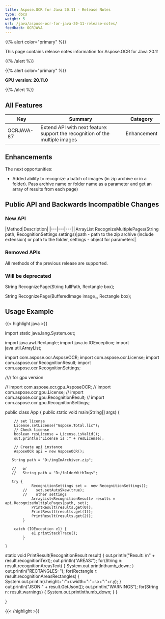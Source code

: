 ```yaml
---
title: Aspose.OCR for Java 20.11 - Release Notes
type: docs
weight: 5
url: /java/aspose-ocr-for-java-20-11-release-notes/
feedback: OCRJAVA
---
```


{{% alert color="primary" %}}

This page contains release notes information for Aspose.OCR for Java 20.11

{{% /alert %}}

{{% alert color="primary" %}}

**GPU version: 20.11.0**

{{% /alert %}}

## All Features

|Key|Summary|Category|
|---|---|---|
|OCRJAVA-87|Extend API with next feature: support the recognition of the multiple images|Enhancement|


## Enhancements

The next opportunities:

- Added ability to recognize a batch of images  (in zip archive or in a folder). Pass archive name or folder name as a parameter and get an array of results from each page)

## Public API and Backwards Incompatible Changes

### New API

|Method|Description|
|---|---|---|
|ArrayList<RecognitionResult> RecognizeMultiplePages(String path, RecognitionSettings settings)|path - path to the zip archive (include extension) or path to the folder, settings - object for parameters|

### Removed APIs

All methods of the previous release are supported.

### Will be deprecated

String RecognizePage(String fullPath, Rectangle box);

String RecognizePage(BufferedImage image_, Rectangle box);

## Usage Example

{{< highlight java >}}

import static java.lang.System.out;

import java.awt.Rectangle;
import java.io.IOException;
import java.util.ArrayList;

import com.aspose.ocr.AsposeOCR;
import com.aspose.ocr.License;
import com.aspose.ocr.RecognitionResult;
import com.aspose.ocr.RecognitionSettings;

////  for gpu version

// import com.aspose.ocr.gpu.AsposeOCR;
// import com.aspose.ocr.gpu.License;
// import com.aspose.ocr.gpu.RecognitionResult;
// import com.aspose.ocr.gpu.RecognitionSettings;

public class App {
       public static void main(String[] args) {

        // set license
        License.setLicense("Aspose.Total.lic");
        // Check license
        boolean resLicense = License.isValid();
        out.println("License is :" + resLicense);  

        // Create api instance
        AsposeOCR api = new AsposeOCR();

       String path = "D:/imgInArchiver.zip";

       //   or
       //   String path = "D:/folderWithImgs";

       try {
                RecognitionSettings set =  new RecognitionSettings();
            //    set.setAutoSkew(true);
            //    other settings
                ArrayList<RecognitionResult> results = api.RecognizeMultiplePages(path, set);
                PrintResult(results.get(0));
                PrintResult(results.get(1));
                PrintResult(results.get(2));
            }

        catch (IOException e1) {
                e1.printStackTrace();
            }     

    }

static void PrintResult(RecognitionResult result)    {
          out.println("Result: \n" + result.recognitionText);
          out.println("AREAS:");
          for(String n: result.recognitionAreasText) {
              System.out.printlnthumb_down;
          }
          out.println("RECTANGLES: ");
          for(Rectangle r: result.recognitionAreasRectangles) {
              System.out.println(r.height+":"+r.width+":"+r.x+":"+r.y);
          }
          out.println("JSON:" + result.GetJson());
          out.println("WARNINGS");
          for(String n: result.warnings) {
              System.out.printlnthumb_down;
          }
    }

}

{{< /highlight >}}
